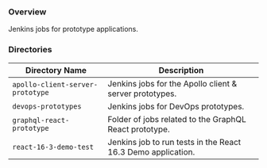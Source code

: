 ### Overview

Jenkins jobs for prototype applications.

### Directories

| Directory Name                     | Description                                                                      |
|------------------------------------|----------------------------------------------------------------------------------|
| `apollo-client-server-prototype`   | Jenkins jobs for the Apollo client & server prototypes.                          |
| `devops-prototypes`                | Jenkins jobs for DevOps prototypes.                                              |
| `graphql-react-prototype`          | Folder of jobs related to the GraphQL React prototype.                           |
| `react-16-3-demo-test`             | Jenkins job to run tests in the React 16.3 Demo application.                     |